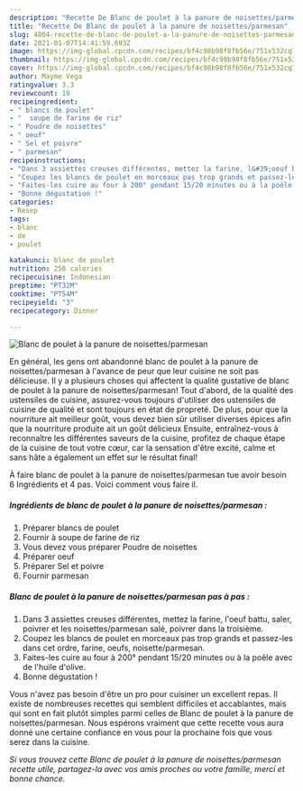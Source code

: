 ```yaml
---
description: "Recette De Blanc de poulet à la panure de noisettes/parmesan"
title: "Recette De Blanc de poulet à la panure de noisettes/parmesan"
slug: 4804-recette-de-blanc-de-poulet-a-la-panure-de-noisettes-parmesan
date: 2021-01-07T14:41:59.693Z
image: https://img-global.cpcdn.com/recipes/bf4c98b98f8fb56e/751x532cq70/blanc-de-poulet-a-la-panure-de-noisettesparmesan-photo-principale-de-la-recette.jpg
thumbnail: https://img-global.cpcdn.com/recipes/bf4c98b98f8fb56e/751x532cq70/blanc-de-poulet-a-la-panure-de-noisettesparmesan-photo-principale-de-la-recette.jpg
cover: https://img-global.cpcdn.com/recipes/bf4c98b98f8fb56e/751x532cq70/blanc-de-poulet-a-la-panure-de-noisettesparmesan-photo-principale-de-la-recette.jpg
author: Mayme Vega
ratingvalue: 3.3
reviewcount: 10
recipeingredient:
- " blancs de poulet"
- "  soupe de farine de riz"
- " Poudre de noisettes"
- " oeuf"
- " Sel et poivre"
- " parmesan"
recipeinstructions:
- "Dans 3 assiettes creuses différentes, mettez la farine, l&#39;oeuf battu, saler, poivrer et les noisettes/parmesan salé, poivrer dans la troisième."
- "Coupez les blancs de poulet en morceaux pas trop grands et passez-les dans cet ordre, farine, oeufs, noisette/parmesan."
- "Faites-les cuire au four à 200° pendant 15/20 minutes ou à la poêle avec de l&#39;huile d&#39;olive."
- "Bonne dégustation !"
categories:
- Resep
tags:
- blanc
- de
- poulet

katakunci: blanc de poulet 
nutrition: 258 calories
recipecuisine: Indonesian
preptime: "PT32M"
cooktime: "PT54M"
recipeyield: "3"
recipecategory: Dinner

---
```



![Blanc de poulet à la panure de noisettes/parmesan](https://img-global.cpcdn.com/recipes/bf4c98b98f8fb56e/751x532cq70/blanc-de-poulet-a-la-panure-de-noisettesparmesan-photo-principale-de-la-recette.jpg)

En général, les gens ont abandonné blanc de poulet à la panure de noisettes/parmesan à l'avance de peur que leur cuisine ne soit pas délicieuse. Il y a plusieurs choses qui affectent la qualité gustative de blanc de poulet à la panure de noisettes/parmesan! Tout d'abord, de la qualité des ustensiles de cuisine, assurez-vous toujours d'utiliser des ustensiles de cuisine de qualité et sont toujours en état de propreté. De plus, pour que la nourriture ait meilleur goût, vous devez bien sûr utiliser diverses épices afin que la nourriture produite ait un goût délicieux Ensuite, entraînez-vous à reconnaître les différentes saveurs de la cuisine, profitez de chaque étape de la cuisine de tout votre cœur, car la sensation d'être excité, calme et sans hâte a également un effet sur le résultat final!

<!--inarticleads1-->

À faire blanc de poulet à la panure de noisettes/parmesan tue avoir besoin 6 Ingrédients et 4 pas. Voici comment vous faire il.

##### Ingrédients de blanc de poulet à la panure de noisettes/parmesan :

1. Préparer  blancs de poulet
1. Fournir  à soupe de farine de riz
1. Vous devez vous préparer  Poudre de noisettes
1. Préparer  oeuf
1. Préparer  Sel et poivre
1. Fournir  parmesan




<!--inarticleads2-->

##### Blanc de poulet à la panure de noisettes/parmesan pas à pas :

1. Dans 3 assiettes creuses différentes, mettez la farine, l&#39;oeuf battu, saler, poivrer et les noisettes/parmesan salé, poivrer dans la troisième.
1. Coupez les blancs de poulet en morceaux pas trop grands et passez-les dans cet ordre, farine, oeufs, noisette/parmesan.
1. Faites-les cuire au four à 200° pendant 15/20 minutes ou à la poêle avec de l&#39;huile d&#39;olive.
1. Bonne dégustation !




<!--inarticleads1-->

<p>
Vous n'avez pas besoin d'être un pro pour cuisiner un excellent repas. Il existe de nombreuses recettes qui semblent difficiles et accablantes, mais qui sont en fait plutôt simples parmi celles de Blanc de poulet à la panure de noisettes/parmesan. Nous espérons vraiment que cette recette vous aura donné une certaine confiance en vous pour la prochaine fois que vous serez dans la cuisine.
</p>

<p>
<i>Si vous trouvez cette Blanc de poulet à la panure de noisettes/parmesan recette utile, partagez-la avec vos amis proches ou votre famille, merci et bonne chance.</i>
</p>
